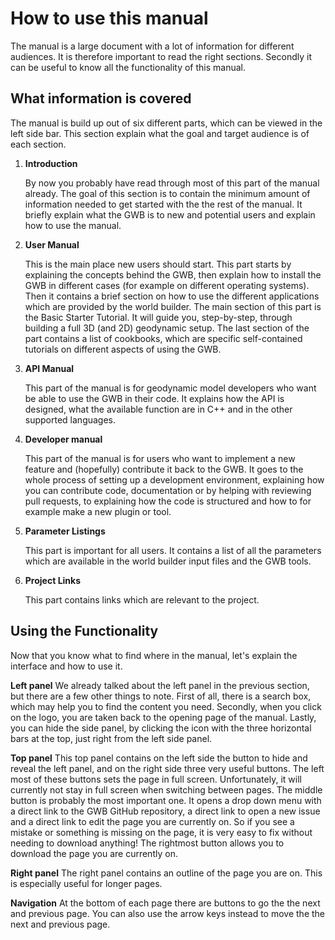 How to use this manual
======================

The manual is a large document with a lot of information for different audiences. It is therefore important to read the right sections. Secondly it can be useful to know all the functionality of this manual. 

## What information is covered

The manual is build up out of six different parts, which can be viewed in the left side bar. This section explain what the goal and target audience is of each section.

1. **Introduction**
   
   By now you probably have read through most of this part of the manual already. The goal of this section is to contain the minimum amount of information needed to get started with the the rest of the manual. It briefly explain what the GWB is to new and potential users and explain how to use the manual.

2. **User Manual**

   This is the main place new users should start. This part starts by explaining the concepts behind the GWB, then explain how to install the GWB in different cases (for example on different operating systems). Then it contains a brief section on how to use the different applications which are provided by the world builder. The main section of this part is the Basic Starter Tutorial. It will guide you, step-by-step, through building a full 3D (and 2D) geodynamic setup. The last section of the part contains a list of cookbooks, which are specific self-contained tutorials on different aspects of using the GWB.

3. **API Manual**

   This part of the manual is for geodynamic model developers who want be able to use the GWB in their code. It explains how the API is designed, what the available function are in C++ and in the other supported languages.

4. **Developer manual**

   This part of the manual is for users who want to implement a new feature and (hopefully) contribute it back to the GWB. It goes to the whole process of setting up a development environment, explaining how you can contribute code, documentation or by helping with reviewing pull requests, to explaining how the code is structured and how to for example make a new plugin or tool.

5. **Parameter Listings**

   This part is important for all users. It contains a list of all the parameters which are available in the world builder input files and the GWB tools.

6. **Project Links**

   This part contains links which are relevant to the project.

## Using the Functionality

Now that you know what to find where in the manual, let's explain the interface and how to use it.

**Left panel** We already talked about the left panel in the previous section, but there are a few other things to note. First of all, there is a search box, which may help you to find the content you need. Secondly, when you click on the logo, you are taken back to the opening page of the manual. Lastly, you can hide the side panel, by clicking the icon with the three horizontal bars at the top, just right from the left side panel. 

**Top panel** This top panel contains on the left side the button to hide and reveal the left panel, and on the right side three very useful buttons. The left most of these buttons sets the page in full screen. Unfortunately, it will currently not stay in full screen when switching between pages. The middle button is probably the most important one. It opens a drop down menu with a direct link to the GWB GitHub repository, a direct link to open a new issue and a direct link to edit the page you are currently on.  So if you see a mistake or something is missing on the page, it is very easy to fix without needing to download anything! The rightmost button allows you to download the page you are currently on.

**Right panel** The right panel contains an outline of the page you are on. This is especially useful for longer pages.

**Navigation** At the bottom of each page there are buttons to go the the next and previous page. You can also use the arrow keys instead to move the the next and previous page.